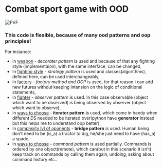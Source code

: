 # Combat sport game with OOD

![FVF](http://www.looponline.com.au/wp-content/uploads/2016/09/Mortal-Kombat-X-1.jpg)

### This code is flexible, because of many ood patterns and oop principles!


For instance:

* In [weapon](https://github.com/GasparyanG/Combat-Sport-Game/blob/master/weapon.py) - _decorater pattern_ is used and because of that any fighting style 
(implementaion), with the same interface, can be changed, 
* In [fighting style](https://github.com/GasparyanG/Combat-Sport-Game/blob/master/fighting_style.py) - _strategy pattern_ is used and classes(algorithms), defined here, can be used interchangeably,
* In [factory](https://github.com/GasparyanG/Combat-Sport-Game/blob/master/factory.py) - _factory method and OCP_ is used, for that reason i can add new futures without keeping intension on the logic of conditional statements,
* In [fighter](https://github.com/GasparyanG/Combat-Sport-Game/blob/master/fighter.py) - _observer pattern_ is used. In this case observable (object which want to be observed) is being observed by observer (object which want to observe),
* In [ways to choose](https://github.com/GasparyanG/Combat-Sport-Game/blob/master/ways_to_choose.py) - __iterator pattern__ is used, which come in handy when different DS needed to be iterated over(python have **generator** instead but this helps me to understand oop better),
* In [complexity lvl of oponents](https://github.com/GasparyanG/Combat-Sport-Game/blob/master/complexity_lvl_of_oponents.py) - __bridge pattern__ is used. Human being
don't need to be (is_a) a tractor to dig, he/she just need to have (has_a) a spade,
* In [ways to choose](https://github.com/GasparyanG/Combat-Sport-Game/blob/master/ways_to_choose.py) - _command pattern_ is used partially. Commands is ordered by one object(remote), which can(but in this scenario it isn't) keep track on commands by calling them again, undoing, asking about command history etc..